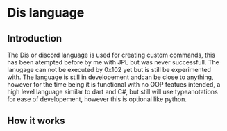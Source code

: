# Dis language

## Introduction

The Dis or discord language is used for creating custom commands, this has been atempted before by me with JPL but was never successfull. The lanugage can not be executed by 0x102 yet but is still be experimented with. The language is still in developement andcan be close to anything, however for the time being it is functional with no OOP featues intended, a high level language similar to dart and C#, but still will use typeanotations for ease of developement, however this is optional like python.

## How it works
